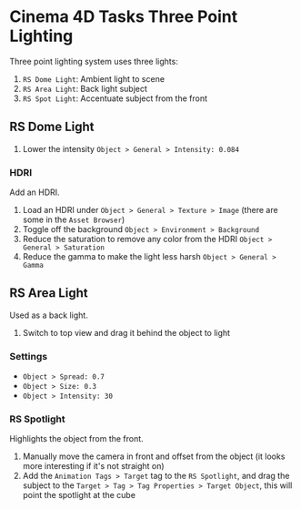 # Cinema 4D Tasks Three Point Lighting

Three point lighting system uses three lights:

1. `RS Dome Light`: Ambient light to scene
2. `RS Area Light`: Back light subject
3. `RS Spot Light`: Accentuate subject from the front

## RS Dome Light

1. Lower the intensity `Object > General > Intensity: 0.084`

### HDRI

Add an HDRI.

1. Load an HDRI under `Object > General > Texture > Image` (there are some in the `Asset Browser`)
2. Toggle off the background `Object > Environment > Background`
3. Reduce the saturation to remove any color from the HDRI `Object > General > Saturation`
4. Reduce the gamma to make the light less harsh `Object > General > Gamma`

## RS Area Light

Used as a back light.

1. Switch to top view and drag it behind the object to light

### Settings

- `Object > Spread: 0.7`
- `Object > Size: 0.3`
- `Object > Intensity: 30`

### RS Spotlight

Highlights the object from the front.

1. Manually move the camera in front and offset from the object (it looks more interesting if it's not straight on)
2. Add the `Animation Tags > Target` tag to the `RS Spotlight`, and drag the subject to the `Target > Tag > Tag Properties > Target Object`, this will point the spotlight at the cube
